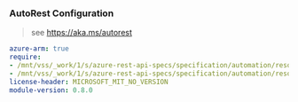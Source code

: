 ### AutoRest Configuration

> see https://aka.ms/autorest

``` yaml
azure-arm: true
require:
- /mnt/vss/_work/1/s/azure-rest-api-specs/specification/automation/resource-manager/readme.md
- /mnt/vss/_work/1/s/azure-rest-api-specs/specification/automation/resource-manager/readme.go.md
license-header: MICROSOFT_MIT_NO_VERSION
module-version: 0.8.0
```